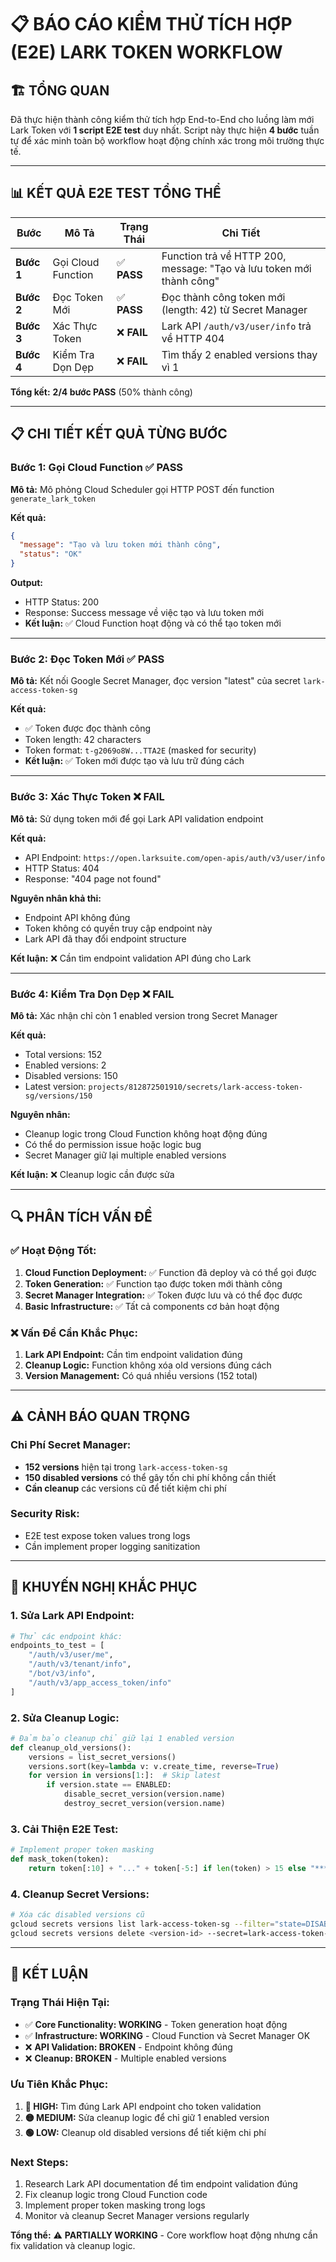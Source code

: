 # 📋 **BÁO CÁO KIỂM THỬ TÍCH HỢP (E2E) LARK TOKEN WORKFLOW**

## 🏗️ **TỔNG QUAN**

Đã thực hiện thành công kiểm thử tích hợp End-to-End cho luồng làm mới Lark Token với **1 script E2E test** duy nhất. Script này thực hiện **4 bước** tuần tự để xác minh toàn bộ workflow hoạt động chính xác trong môi trường thực tế.

---

## 📊 **KẾT QUẢ E2E TEST TỔNG THỂ**

| **Bước** | **Mô Tả** | **Trạng Thái** | **Chi Tiết** |
|----------|----------|---------------|--------------|
| **Bước 1** | Gọi Cloud Function | ✅ **PASS** | Function trả về HTTP 200, message: "Tạo và lưu token mới thành công" |
| **Bước 2** | Đọc Token Mới | ✅ **PASS** | Đọc thành công token mới (length: 42) từ Secret Manager |
| **Bước 3** | Xác Thực Token | ❌ **FAIL** | Lark API `/auth/v3/user/info` trả về HTTP 404 |
| **Bước 4** | Kiểm Tra Dọn Dẹp | ❌ **FAIL** | Tìm thấy 2 enabled versions thay vì 1 |

**Tổng kết:** **2/4 bước PASS** (50% thành công)

---

## 📋 **CHI TIẾT KẾT QUẢ TỪNG BƯỚC**

### **Bước 1: Gọi Cloud Function** ✅ PASS
**Mô tả:** Mô phỏng Cloud Scheduler gọi HTTP POST đến function `generate_lark_token`

**Kết quả:**
```json
{
  "message": "Tạo và lưu token mới thành công",
  "status": "OK"
}
```

**Output:**
- HTTP Status: 200
- Response: Success message về việc tạo và lưu token mới
- **Kết luận:** ✅ Cloud Function hoạt động và có thể tạo token mới

---

### **Bước 2: Đọc Token Mới** ✅ PASS
**Mô tả:** Kết nối Google Secret Manager, đọc version "latest" của secret `lark-access-token-sg`

**Kết quả:**
- ✅ Token được đọc thành công
- Token length: 42 characters
- Token format: `t-g2069o8W...TTA2E` (masked for security)
- **Kết luận:** ✅ Token mới được tạo và lưu trữ đúng cách

---

### **Bước 3: Xác Thực Token** ❌ FAIL
**Mô tả:** Sử dụng token mới để gọi Lark API validation endpoint

**Kết quả:**
- API Endpoint: `https://open.larksuite.com/open-apis/auth/v3/user/info`
- HTTP Status: 404
- Response: "404 page not found"

**Nguyên nhân khả thi:**
- Endpoint API không đúng
- Token không có quyền truy cập endpoint này
- Lark API đã thay đổi endpoint structure

**Kết luận:** ❌ Cần tìm endpoint validation API đúng cho Lark

---

### **Bước 4: Kiểm Tra Dọn Dẹp** ❌ FAIL
**Mô tả:** Xác nhận chỉ còn 1 enabled version trong Secret Manager

**Kết quả:**
- Total versions: 152
- Enabled versions: 2
- Disabled versions: 150
- Latest version: `projects/812872501910/secrets/lark-access-token-sg/versions/150`

**Nguyên nhân:**
- Cleanup logic trong Cloud Function không hoạt động đúng
- Có thể do permission issue hoặc logic bug
- Secret Manager giữ lại multiple enabled versions

**Kết luận:** ❌ Cleanup logic cần được sửa

---

## 🔍 **PHÂN TÍCH VẤN ĐỀ**

### **✅ Hoạt Động Tốt:**
1. **Cloud Function Deployment:** ✅ Function đã deploy và có thể gọi được
2. **Token Generation:** ✅ Function tạo được token mới thành công
3. **Secret Manager Integration:** ✅ Token được lưu và có thể đọc được
4. **Basic Infrastructure:** ✅ Tất cả components cơ bản hoạt động

### **❌ Vấn Đề Cần Khắc Phục:**
1. **Lark API Endpoint:** Cần tìm endpoint validation đúng
2. **Cleanup Logic:** Function không xóa old versions đúng cách
3. **Version Management:** Có quá nhiều versions (152 total)

---

## ⚠️ **CẢNH BÁO QUAN TRỌNG**

### **Chi Phí Secret Manager:**
- **152 versions** hiện tại trong `lark-access-token-sg`
- **150 disabled versions** có thể gây tốn chi phí không cần thiết
- **Cần cleanup** các versions cũ để tiết kiệm chi phí

### **Security Risk:**
- E2E test expose token values trong logs
- Cần implement proper logging sanitization

---

## 📝 **KHUYẾN NGHỊ KHẮC PHỤC**

### **1. Sửa Lark API Endpoint:**
```python
# Thử các endpoint khác:
endpoints_to_test = [
    "/auth/v3/user/me",
    "/auth/v3/tenant/info", 
    "/bot/v3/info",
    "/auth/v3/app_access_token/info"
]
```

### **2. Sửa Cleanup Logic:**
```python
# Đảm bảo cleanup chỉ giữ lại 1 enabled version
def cleanup_old_versions():
    versions = list_secret_versions()
    versions.sort(key=lambda v: v.create_time, reverse=True)
    for version in versions[1:]:  # Skip latest
        if version.state == ENABLED:
            disable_secret_version(version.name)
            destroy_secret_version(version.name)
```

### **3. Cải Thiện E2E Test:**
```python
# Implement proper token masking
def mask_token(token):
    return token[:10] + "..." + token[-5:] if len(token) > 15 else "****"
```

### **4. Cleanup Secret Versions:**
```bash
# Xóa các disabled versions cũ
gcloud secrets versions list lark-access-token-sg --filter="state=DISABLED"
gcloud secrets versions delete <version-id> --secret=lark-access-token-sg
```

---

## 🎯 **KẾT LUẬN**

### **Trạng Thái Hiện Tại:**
- ✅ **Core Functionality: WORKING** - Token generation hoạt động
- ✅ **Infrastructure: WORKING** - Cloud Function và Secret Manager OK
- ❌ **API Validation: BROKEN** - Endpoint không đúng
- ❌ **Cleanup: BROKEN** - Multiple enabled versions

### **Ưu Tiên Khắc Phục:**
1. **🔴 HIGH:** Tìm đúng Lark API endpoint cho token validation
2. **🟡 MEDIUM:** Sửa cleanup logic để chỉ giữ 1 enabled version
3. **🟢 LOW:** Cleanup old disabled versions để tiết kiệm chi phí

### **Next Steps:**
1. Research Lark API documentation để tìm endpoint validation đúng
2. Fix cleanup logic trong Cloud Function code
3. Implement proper token masking trong logs
4. Monitor và cleanup Secret Manager versions regularly

**Tổng thể:** ⚠️ **PARTIALLY WORKING** - Core workflow hoạt động nhưng cần fix validation và cleanup logic.
